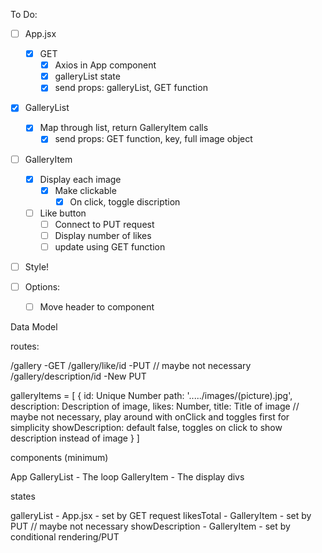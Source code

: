 To Do:

- [ ] App.jsx
    - [x] GET
        - [x] Axios in App component
        - [x] galleryList state
        - [x] send props: galleryList, GET function

- [x] GalleryList
    - [x] Map through list, return GalleryItem calls
        - [x] send props: GET function, key, full image object

- [ ] GalleryItem
    - [x] Display each image
        - [x] Make clickable
            - [x] On click, toggle discription
    - [ ] Like button
        - [ ] Connect to PUT request
        - [ ] Display number of likes
        - [ ] update using GET function

- [ ] Style!

- [ ] Options:
    - [ ] Move header to component






Data Model

routes:

/gallery -GET
/gallery/like/id -PUT
// maybe not necessary 
/gallery/description/id -New PUT

galleryItems = [
        { 
            id: Unique Number
            path: '...../images/(picture).jpg', 
            description: Description of image, 
            likes: Number, 
            title: Title of image
            // maybe not necessary, play around with onClick and toggles first for simplicity
            showDescription: default false, toggles on click to show description instead of image
        }
]

components (minimum)

App
GalleryList - The loop
GalleryItem - The display divs

states

galleryList - App.jsx - set by GET request
likesTotal - GalleryItem - set by PUT
// maybe not necessary
showDescription - GalleryItem - set by conditional rendering/PUT


